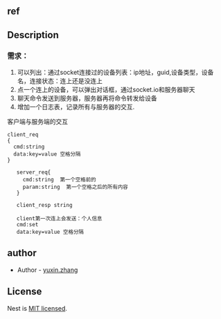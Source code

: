 ## ref

## Description
### 需求：
1. 可以列出：通过socket连接过的设备列表：ip地址，guid,设备类型，设备名，连接状态：连上还是没连上
1.  点一个连上的设备，可以弹出对话框，通过socket.io和服务器聊天
1. 聊天命令发送到服务器，服务器再将命令转发给设备
1.  增加一个日志表，记录所有与服务器的交互.

   客户端与服务端的交互
   ```
   client_req
   {
     cmd:string
     data:key=value 空格分隔
   }
```

```
   server_req{
     cmd:string  第一个空格前的
     param:string  第一个空格之后的所有内容
   }
```

```
   client_resp string
   
   client第一次连上会发送：个人信息
   cmd:set 
   data:key=value 空格分隔
```
   
   
   
## author
- Author - [yuxin.zhang]()

## License

Nest is [MIT licensed](LICENSE).
